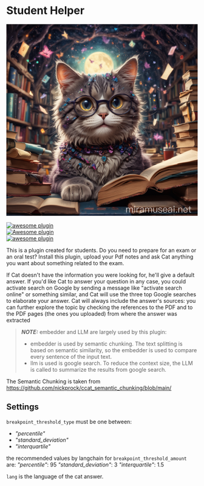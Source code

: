 # Student Helper

[![Student Helper](https://raw.githubusercontent.com/Tiestaa/studentHelper/main/student_helper.png)](https://) 

[![awesome plugin](https://custom-icon-badges.demolab.com/static/v1?label=&message=awesome+plugin&color=383938&style=for-the-badge&logo=cheshire_cat_ai)](https://)  
[![Awesome plugin](https://custom-icon-badges.demolab.com/static/v1?label=&message=Awesome+plugin&color=000000&style=for-the-badge&logo=cheshire_cat_ai)](https://)  
[![awesome plugin](https://custom-icon-badges.demolab.com/static/v1?label=&message=awesome+plugin&color=F4F4F5&style=for-the-badge&logo=cheshire_cat_black)](https://)

This is a plugin created for students.
Do you need to prepare for an exam or an oral test? Install this plugin, upload your Pdf notes and ask Cat anything you want about something related to the exam.

If Cat doesn't have the information you were looking for, he'll give a default answer.
If you'd like Cat to answer your question in any case, you could activate search on Google by sending a message like  "activate search online" or something similar, and Cat will use the three top Google searches to elaborate your answer.
Cat will always include the answer's sources: you can further explore the topic by checking the references to the PDF and to the PDF pages (the ones you uploaded) from where the answer was extracted

>**_NOTE:_** embedder and LLM are largely used by this plugin:
> * embedder is used by semantic chunking. The text splitting is based on semantic similarity, so the embedder is used to compare every sentence of the input text.
> * llm is used is google search. To reduce the context size, the LLM is called to summarize the results from google search.

The Semantic Chunking is taken from https://github.com/nickprock/ccat_semantic_chunking/blob/main/

## Settings

`breakpoint_threshold_type` must be one between:
* *"percentile"*
* *"standard_deviation"*
* *"interquartile"*
    
the recommended values by langchain for `breakpoint_threshold_amount` are:
        *"percentile"*: 95
        *"standard_deviation"*: 3
        *"interquartile"*: 1.5

`lang` is the language of the cat answer.
